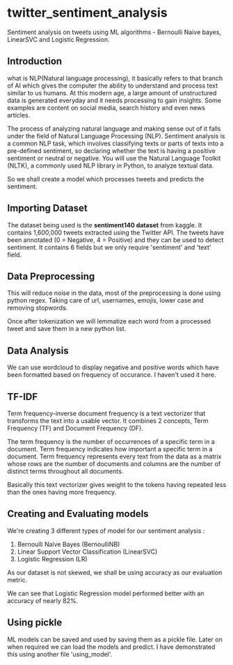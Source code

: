 # twitter_sentiment_analysis
Sentiment analysis on tweets using ML algorithms - Bernoulli Naive bayes, LinearSVC and Logistic Regression.

## Introduction

what is NLP(Natural language processing), it basically refers to that branch of AI which gives the computer the ability to understand and process text similar to us humans.
At this modern age, a large amount of unstructured data is generated everyday and it needs processing to gain insights. Some examples are content on social media, search history and even news articles. 

The process of analyzing natural language and making sense out of it falls under the field of Natural Language Processing (NLP). Sentiment analysis is a common NLP task, which involves classifying texts or parts of texts into a pre-defined sentiment, so declaring whether the text is having a positive sentiment or neutral or negative. You will use the Natural Language Toolkit (NLTK), a commonly used NLP library in Python, to analyze textual data.

So we shall create a model which processes tweets and predicts the sentiment.

## Importing Dataset

The dataset being used is the **sentiment140 dataset** from kaggle. It contains 1,600,000 tweets extracted using the Twitter API. The tweets have been annotated (0 = Negative, 4 = Positive) and they can be used to detect sentiment.
It contains 6 fields but we only require 'sentiment' and 'text' field.

## Data Preprocessing

This will reduce noise in the data, most of the preprocessing is done using python regex. Taking care of url, usernames, emojis, lower case and removing stopwords.

Once after tokenization we will lemmatize each word from a processed tweet and save them in a new python list.

## Data Analysis

We can use wordcloud to display negative and positive words which have been formatted based on frequency of occurance. I haven't used it here.

## TF-IDF

Term frequency-inverse document frequency is a text vectorizer that transforms the text into a usable vector. It combines 2 concepts, Term Frequency (TF) and Document Frequency (DF).

The term frequency is the number of occurrences of a specific term in a document. Term frequency indicates how important a specific term in a document. Term frequency represents every text from the data as a matrix whose rows are the number of documents and columns are the number of distinct terms throughout all documents.

Basically this text vectorizer gives weight to the tokens having repeated less than the ones having more frequency.

## Creating and Evaluating models

We're creating 3 different types of model for our sentiment analysis :

1. Bernoulli Naive Bayes (BernoulliNB)
2. Linear Support Vector Classification (LinearSVC)
3. Logistic Regression (LR)

As our dataset is not skewed, we shall be using accuracy as our evaluation metric.

We can see that Logistic Regression model performed better with an accuracy of nearly 82%.

## Using pickle

ML models can be saved and used by saving them as a pickle file. Later on when required we can load the models and predict.
I have demonstrated this using another file 'using_model'.
